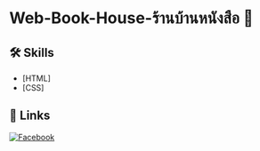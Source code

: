 # Web-Book-House-ร้านบ้านหนังสือ 💖

## 🛠 Skills

- [HTML]
- [CSS]

## 🔗 Links

[![Facebook](https://img.shields.io/badge/facebook-1877F2?style=for-the-badge&logo=facebook&logoColor=white)](https://web.facebook.com/profile.php?id=100019208748330)
